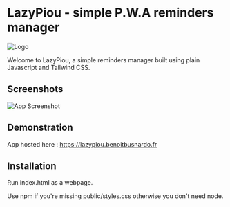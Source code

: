 # LazyPiou - simple P.W.A reminders manager

![Logo](https://lazypiou.benoitbusnardo.fr/public/images/logo.png)

Welcome to LazyPiou, a simple reminders manager built using plain Javascript and Tailwind CSS.

## Screenshots

![App Screenshot](https://lazypiou.benoitbusnardo.fr/public/images/screenshot-2.png)

## Demonstration

App hosted here : https://lazypiou.benoitbusnardo.fr

## Installation

Run index.html as a webpage.

Use npm if you're missing public/styles.css otherwise you don't need node.
